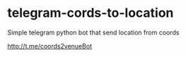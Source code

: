 # telegram-cords-to-location
Simple telegram python bot that send location from coords

http://t.me/coords2venueBot
